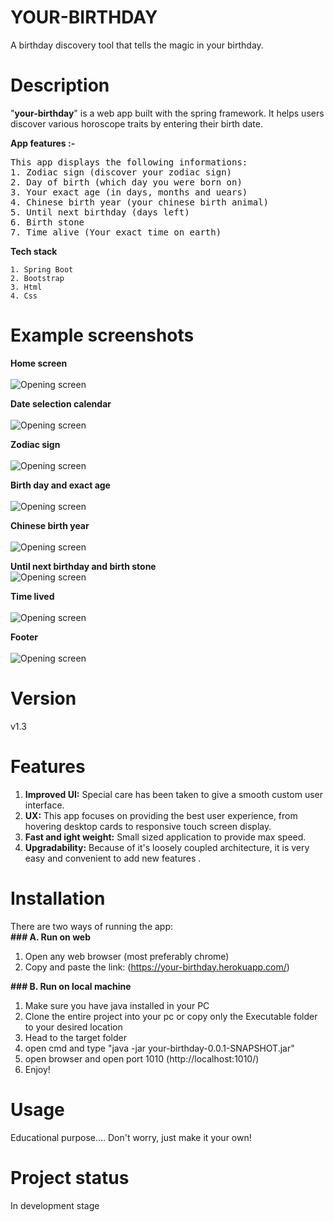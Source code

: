 # YOUR-BIRTHDAY
A birthday discovery tool that tells the magic in your birthday.

# Description
"**your-birthday**" is a web app built with the spring framework. It helps users discover various horoscope traits by entering their birth date.

**App features :-**

<pre>
This app displays the following informations:
1. Zodiac sign (discover your zodiac sign)
2. Day of birth (which day you were born on)
3. Your exact age (in days, months and uears)
4. Chinese birth year (your chinese birth animal)
5. Until next birthday (days left)
6. Birth stone
7. Time alive (Your exact time on earth)
</pre>

**Tech stack**


    1. Spring Boot
    2. Bootstrap
    3. Html
    4. Css

</pre>      

# Example screenshots
**Home screen**<br/><br/>
![Opening screen](https://github.com/Nawaz2000/your-birthday/blob/master/screenshots/Home.png)

**Date selection calendar**<br/><br/>
![Opening screen](https://github.com/Nawaz2000/your-birthday/blob/master/screenshots/Calender.png)

**Zodiac sign**<br/><br/>
![Opening screen](https://github.com/Nawaz2000/your-birthday/blob/master/screenshots/zodiac.png)

**Birth day and exact age**<br/><br/>
![Opening screen](https://github.com/Nawaz2000/your-birthday/blob/master/screenshots/day-age.png)

**Chinese birth year**<br/><br/>
![Opening screen](https://github.com/Nawaz2000/your-birthday/blob/master/screenshots/chinese.png)

**Until next birthday and birth stone**<br/>
![Opening screen](https://github.com/Nawaz2000/your-birthday/blob/master/screenshots/until-stone.png)

**Time lived**<br/><br/>
![Opening screen](https://github.com/Nawaz2000/your-birthday/blob/master/screenshots/lived.png)

**Footer**<br/><br/>
![Opening screen](https://github.com/Nawaz2000/your-birthday/blob/master/screenshots/footer.png)

# Version
v1.3

# Features
1. **Improved UI:** Special care has been taken to give a smooth custom user interface. 
2. **UX:** This app focuses on providing the best user experience, from hovering desktop cards to responsive touch screen display.
3. **Fast and ight weight:** Small sized application to provide max speed.
4. **Upgradability:** Because of it's loosely coupled architecture, it is very easy and convenient to add new features  .

# Installation
There are two ways of running the app:<br/>
**### A. Run on web**

1. Open any web browser (most preferably chrome)
2. Copy and paste the link: (https://your-birthday.herokuapp.com/)

**### B. Run on local machine**

1. Make sure you have java installed in your PC
2. Clone the entire project into your pc or copy only the Executable folder to your desired location
3. Head to the target folder
6. open cmd and type "java -jar your-birthday-0.0.1-SNAPSHOT.jar"
7. open browser and open port 1010 (http://localhost:1010/)
8. Enjoy!

# Usage
Educational purpose....
Don't worry, just make it your own!

# Project status
In development stage

